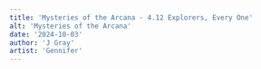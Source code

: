 ```yaml
---
title: 'Mysteries of the Arcana - 4.12 Explorers, Every One'
alt: 'Mysteries of the Arcana'
date: '2024-10-03'
author: 'J Gray'
artist: 'Gennifer'
---
```

